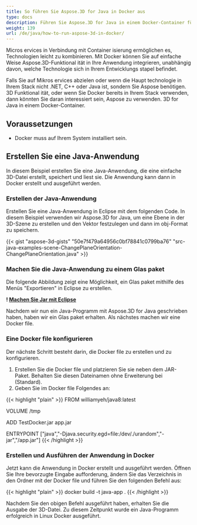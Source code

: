```yaml
---
title: So führen Sie Aspose.3D for Java in Docker aus
type: docs
description: Führen Sie Aspose.3D for Java in einem Docker-Container für Linux aus.
weight: 139
url: /de/java/how-to-run-aspose-3d-in-docker/
---
```

Micros ervices in Verbindung mit Container isierung ermöglichen es, Technologien leicht zu kombinieren. Mit Docker können Sie auf einfache Weise Aspose.3D-Funktional ität in Ihre Anwendung integrieren, unabhängig davon, welche Technologie sich in Ihrem Entwicklungs stapel befindet.

Falls Sie auf Mikros ervices abzielen oder wenn die Haupt technologie in Ihrem Stack nicht .NET, C++ oder Java ist, sondern Sie Aspose benötigen. 3D Funktional ität, oder wenn Sie Docker bereits in Ihrem Stack verwenden, dann könnten Sie daran interessiert sein, Aspose zu verwenden. 3D for Java in einem Docker-Container.

## Voraussetzungen

- Docker muss auf Ihrem System installiert sein.

## Erstellen Sie eine Java-Anwendung

In diesem Beispiel erstellen Sie eine Java-Anwendung, die eine einfache 3D-Datei erstellt, speichert und liest sie. Die Anwendung kann dann in Docker erstellt und ausgeführt werden.

### Erstellen der Java-Anwendung

Erstellen Sie eine Java-Anwendung in Eclipse mit dem folgenden Code. In diesem Beispiel verwenden wir Aspose.3D for Java, um eine Ebene in der 3D-Szene zu erstellen und den Vektor festzulegen und dann im obj-Format zu speichern.

{{< gist "aspose-3d-gists" "50e7f479a64956c0bf78841c0799ba76" "src-java-examples-scene-ChangePlaneOrientation-ChangePlaneOrientation.java" >}}

### Machen Sie die Java-Anwendung zu einem Glas paket

Die folgende Abbildung zeigt eine Möglichkeit, ein Glas paket mithilfe des Menüs "Exportieren" in Eclipse zu erstellen.

**! [Machen Sie Jar mit Eclipse](MakeJar.png)**

Nachdem wir nun ein Java-Programm mit Aspose.3D for Java geschrieben haben, haben wir ein Glas paket erhalten. Als nächstes machen wir eine Docker file.

### Eine Docker file konfigurieren

Der nächste Schritt besteht darin, die Docker file zu erstellen und zu konfigurieren.

1. Erstellen Sie die Docker file und platzieren Sie sie neben dem JAR-Paket. Behalten Sie diesen Dateinamen ohne Erweiterung bei (Standard).
2. Geben Sie im Docker file Folgendes an:

{{< highlight "plain" >}}
   FROM williamyeh/java8:latest

   VOLUME /tmp

   ADD TestDocker.jar app.jar

   ENTRYPOINT ["java","-Djava.security.egd=file:/dev/./urandom","-jar","/app.jar"]
{{< /highlight >}}

### Erstellen und Ausführen der Anwendung in Docker

Jetzt kann die Anwendung in Docker erstellt und ausgeführt werden. Öffnen Sie Ihre bevorzugte Eingabe aufforderung, ändern Sie das Verzeichnis in den Ordner mit der Docker file und führen Sie den folgenden Befehl aus:

{{< highlight "plain" >}}
docker build -t java-app .
{{< /highlight >}}

Nachdem Sie den obigen Befehl ausgeführt haben, erhalten Sie die Ausgabe der 3D-Datei. Zu diesem Zeitpunkt wurde ein Java-Programm erfolgreich in Linux Docker ausgeführt.
